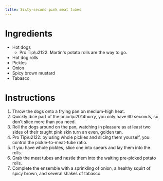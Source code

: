 ```yaml
---
title: Sixty-second pink meat tubes
---
```


# Ingredients

* Hot dogs
  + Pro Tip\u2122: Martin's potato rolls are the way to go.
* Hot dog rolls
* Pickles
* Onion
* Spicy brown mustard
* Tabasco

# Instructions

1. Throw the dogs onto a frying pan on medium-high heat.
2. Quickly dice part of the onion\u2014hurry, you only have 60 seconds, so don't slice more than you need.
3. Roll the dogs around on the pan, watching in pleasure as at least two sides
    of their taught pink skin turn an even, golden tan.
4. Pro Tip\u2122: by using whole pickles and slicing them yourself, you control the pickle-to-meat-tube ratio.
5. If you have whole pickles, slice one into spears and lay them into the rolls.
6. Grab the meat tubes and nestle them into the waiting pre-picked potato rolls.
7. Complete the ensemble with a sprinkling of onion, a healthy squirt of spicy brown, and several shakes of tabasco.
